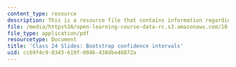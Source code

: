 ```yaml
---
content_type: resource
description: This is a resource file that contains information regarding class 24.
file: /media/https%3A/open-learning-course-data-rc.s3.amazonaws.com/18-05-introduction-to-probability-and-statistics-spring-2014/cc69f4c98343619f004b438dbe40872a_MIT18_05S14_class24-slde-a.pdf
file_type: application/pdf
resourcetype: Document
title: 'Class 24 Slides: Bootstrap confidence intervals'
uid: cc69f4c9-8343-619f-004b-438dbe40872a
---
```

